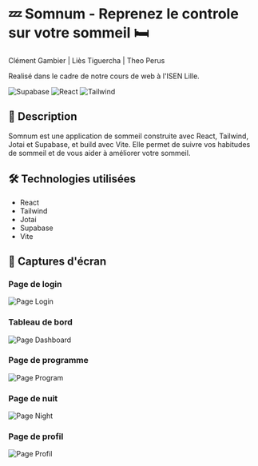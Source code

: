 # 💤 Somnum - Reprenez le controle sur votre sommeil 🛏️

Clément Gambier | Liès Tiguercha | Theo Perus

Realisé dans le cadre de notre cours de web à l'ISEN Lille.

![Supabase](https://img.shields.io/badge/Supabase-181818?style=for-the-badge&logo=supabase&logoColor=white)
![React](https://img.shields.io/badge/React-20232A?style=for-the-badge&logo=react&logoColor=61DAFB)
![Tailwind](https://img.shields.io/badge/Tailwind_CSS-38B2AC?style=for-the-badge&logo=tailwind-css&logoColor=white)

## 📖 Description

Somnum est une application de sommeil construite avec React, Tailwind, Jotai et Supabase, et build avec Vite. Elle permet de suivre vos habitudes de sommeil et de vous aider à améliorer votre sommeil.

## 🛠️ Technologies utilisées

- React
- Tailwind
- Jotai
- Supabase
- Vite

## 📸 Captures d'écran

### Page de login

![Page Login](./doc/login.png)

### Tableau de bord

![Page Dashboard](./doc/dashboard.png)

### Page de programme

![Page Program](./doc/program.png)

### Page de nuit

![Page Night](./doc/night.png)

### Page de profil

![Page Profil](./doc/profile.png)
